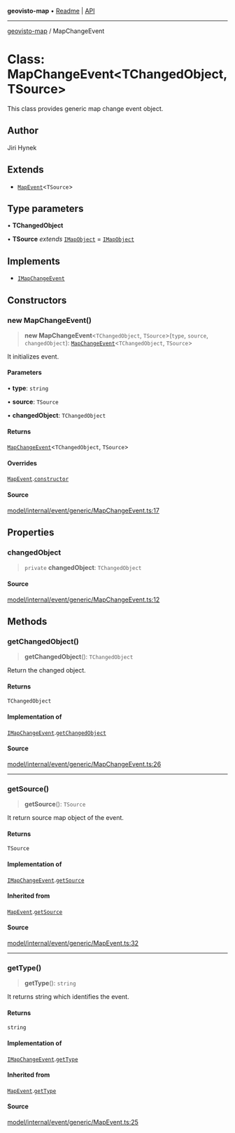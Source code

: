 **geovisto-map** • [Readme](../README.md) \| [API](../globals.md)

***

[geovisto-map](../README.md) / MapChangeEvent

# Class: MapChangeEvent\<TChangedObject, TSource\>

This class provides generic map change event object.

## Author

Jiri Hynek

## Extends

- [`MapEvent`](MapEvent.md)\<`TSource`\>

## Type parameters

• **TChangedObject**

• **TSource** *extends* [`IMapObject`](../interfaces/IMapObject.md) = [`IMapObject`](../interfaces/IMapObject.md)

## Implements

- [`IMapChangeEvent`](../interfaces/IMapChangeEvent.md)

## Constructors

### new MapChangeEvent()

> **new MapChangeEvent**\<`TChangedObject`, `TSource`\>(`type`, `source`, `changedObject`): [`MapChangeEvent`](MapChangeEvent.md)\<`TChangedObject`, `TSource`\>

It initializes event.

#### Parameters

• **type**: `string`

• **source**: `TSource`

• **changedObject**: `TChangedObject`

#### Returns

[`MapChangeEvent`](MapChangeEvent.md)\<`TChangedObject`, `TSource`\>

#### Overrides

[`MapEvent`](MapEvent.md).[`constructor`](MapEvent.md#constructors)

#### Source

[model/internal/event/generic/MapChangeEvent.ts:17](https://github.com/geovisto/geovisto-map/blob/5ee2cb5d45c19062fc8fc6beefa2848c076518b6/src/model/internal/event/generic/MapChangeEvent.ts#L17)

## Properties

### changedObject

> `private` **changedObject**: `TChangedObject`

#### Source

[model/internal/event/generic/MapChangeEvent.ts:12](https://github.com/geovisto/geovisto-map/blob/5ee2cb5d45c19062fc8fc6beefa2848c076518b6/src/model/internal/event/generic/MapChangeEvent.ts#L12)

## Methods

### getChangedObject()

> **getChangedObject**(): `TChangedObject`

Return the changed object.

#### Returns

`TChangedObject`

#### Implementation of

[`IMapChangeEvent`](../interfaces/IMapChangeEvent.md).[`getChangedObject`](../interfaces/IMapChangeEvent.md#getchangedobject)

#### Source

[model/internal/event/generic/MapChangeEvent.ts:26](https://github.com/geovisto/geovisto-map/blob/5ee2cb5d45c19062fc8fc6beefa2848c076518b6/src/model/internal/event/generic/MapChangeEvent.ts#L26)

***

### getSource()

> **getSource**(): `TSource`

It return source map object of the event.

#### Returns

`TSource`

#### Implementation of

[`IMapChangeEvent`](../interfaces/IMapChangeEvent.md).[`getSource`](../interfaces/IMapChangeEvent.md#getsource)

#### Inherited from

[`MapEvent`](MapEvent.md).[`getSource`](MapEvent.md#getsource)

#### Source

[model/internal/event/generic/MapEvent.ts:32](https://github.com/geovisto/geovisto-map/blob/5ee2cb5d45c19062fc8fc6beefa2848c076518b6/src/model/internal/event/generic/MapEvent.ts#L32)

***

### getType()

> **getType**(): `string`

It returns string which identifies the event.

#### Returns

`string`

#### Implementation of

[`IMapChangeEvent`](../interfaces/IMapChangeEvent.md).[`getType`](../interfaces/IMapChangeEvent.md#gettype)

#### Inherited from

[`MapEvent`](MapEvent.md).[`getType`](MapEvent.md#gettype)

#### Source

[model/internal/event/generic/MapEvent.ts:25](https://github.com/geovisto/geovisto-map/blob/5ee2cb5d45c19062fc8fc6beefa2848c076518b6/src/model/internal/event/generic/MapEvent.ts#L25)
